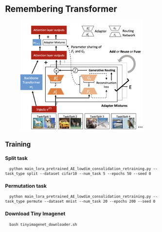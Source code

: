 # Remembering Transformer
<p align="center">
<img src="rt.png" width="80%"/>
</p>

## Training

### Split task
      python main_lora_pretrained_AE_lowdim_consolidation_retraining.py --task_type split --dataset cifar10 --num_task 5 --epochs 50 --seed 0
      
### Permutation task
      python main_lora_pretrained_AE_lowdim_consolidation_retraining.py --task_type permute --dataset mnist --num_task 20 --epochs 200 --seed 0

### Download Tiny Imagenet
      bash tinyimagenet_downloader.sh

